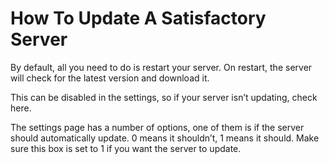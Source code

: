 # How To Update A Satisfactory Server

By default, all you need to do is restart your server. On restart, the server will check for the latest version and download it.

This can be disabled in the settings, so if your server isn’t updating, check here.

The settings page has a number of options, one of them is if the server should automatically update. 0 means it shouldn’t, 1 means it should. Make sure this box is set to 1 if you want the server to update.